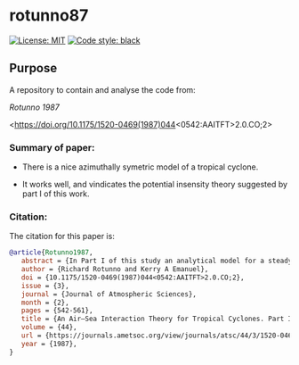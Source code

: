 # rotunno87
<a href="https://opensource.org/licenses/MIT"><img alt="License: MIT" src=https://img.shields.io/badge/License-MIT-blue.svg></a>
 <a href="https://github.com/psf/black"><img alt="Code style: black" src="https://img.shields.io/badge/code%20style-black-000000.svg"></a>

## Purpose

A repository to contain and analyse the code from:

_Rotunno 1987_

<https://doi.org/10.1175/1520-0469(1987)044<0542:AAITFT>2.0.CO;2>


### Summary of paper:

- There is a nice azimuthally symetric model of a tropical cyclone.

- It works well, and vindicates the potential insensity
 theory suggested by part I of this work.

### Citation:

The citation for this paper is:

```bibtex
@article{Rotunno1987,
   abstract = {In Part I of this study an analytical model for a steady-state tropical cyclone is constructed on the assumption that boundary-layer air parcels are conditionally neutral to displacements along the angular momentum surfaces of the hurricane vortex. The reversible thermodynamics implied by this assumption allows the mature storm to be thought of as a simple Carnot engine, acquiring heat at the high-temperature ocean surface and losing heat near the low-temperature tropopause. Although the oceanic heat source is universally recognized as the sine qua non for the mature hurricane, there is also wide acceptance of conditional instability of the second kind (CISK) (which makes no specific reference to surface heat fluxes) as the formative mechanism. This ambivalence is seen in that all numerical-simulation studies find it essential to have transfer from the ocean surface yet all start from a conditionally unstable atmosphere. The hypothesis put forward in Part I, based on the steady-state theory, is that the truly important thermodynamic interaction, even in the developing star, is between vortex and ocean (as distinct from vortex and convection sustained by preexisting conditional instability as in the CISK theory) with cumulus convection rapidly redistributing heat acquired at the oceanic source upward and outward to the upper tropospheric sink. On this view, it is not the organization of convection that is needed per se, but the organization of surface heat flux. We have constructed a time-dependent nonhydrostatic axisymmetric numerical model with convection explicitly accounted for to examine this idea. The numerical experiments show that as a result of a finite-amplitude air-sea interaction instability a hurricane-like vortex may indeed amplify in an atmosphere which is neutral to cumulus convection and attain an intensity and structure which are in excellent agreement with the theoretical predictions of Part I. We examine in detail the model's heat budget which confirms the crucial importance of boundary-layer processes in controlling the structure and evolution of the vortex. We also confirm the conjecture made in Part I that, within a large-scale limit, the horizontal size of the mature tropical cyclone is determined by that of the initial disturbance.},
   author = {Richard Rotunno and Kerry A Emanuel},
   doi = {10.1175/1520-0469(1987)044<0542:AAITFT>2.0.CO;2},
   issue = {3},
   journal = {Journal of Atmospheric Sciences},
   month = {2},
   pages = {542-561},
   title = {An Air–Sea Interaction Theory for Tropical Cyclones. Part II: Evolutionary Study Using a Nonhydrostatic Axisymmetric Numerical},
   volume = {44},
   url = {https://journals.ametsoc.org/view/journals/atsc/44/3/1520-0469_1987_044_0542_aaitft_2_0_co_2.xml},
   year = {1987},
}

```

